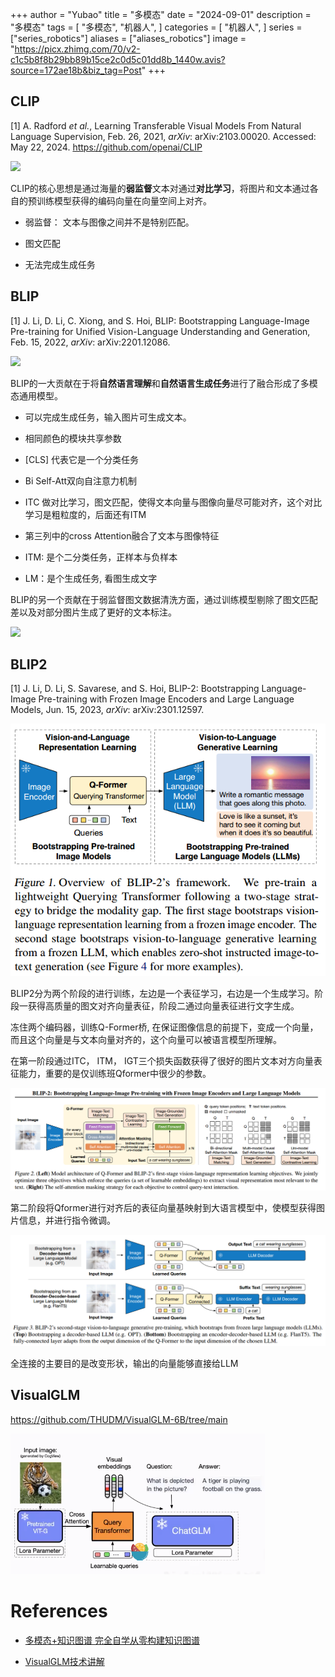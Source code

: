 +++
author = "Yubao"
title = "多模态"
date = "2024-09-01"
description = "多模态"
tags = [
    "多模态",
    "机器人",
]
categories = [
    "机器人",
]
series = ["series_robotics"]
aliases = ["aliases_robotics"]
image = "https://picx.zhimg.com/70/v2-c1c5b8f8b29bb89b15ce2c0d5c01dd8b_1440w.avis?source=172ae18b&biz_tag=Post"
+++

## CLIP

[1] A. Radford *et al.*,  Learning Transferable Visual Models From Natural Language Supervision,  Feb. 26, 2021, *arXiv*: arXiv:2103.00020. Accessed: May 22, 2024. https://github.com/openai/CLIP

![](https://picx.zhimg.com/70/v2-c1c5b8f8b29bb89b15ce2c0d5c01dd8b_1440w.avis?source=172ae18b&biz_tag=Post)

CLIP的核心思想是通过海量的**弱监督**文本对通过**对比学习**，将图片和文本通过各自的预训练模型获得的编码向量在向量空间上对齐。

- 弱监督： 文本与图像之间并不是特别匹配。

- 图文匹配

- 无法完成生成任务

## BLIP

[1] J. Li, D. Li, C. Xiong, and S. Hoi,  BLIP: Bootstrapping Language-Image Pre-training for Unified Vision-Language Understanding and Generation,  Feb. 15, 2022, *arXiv*: arXiv:2201.12086. 

![](https://i-blog.csdnimg.cn/blog_migrate/0eb585fa0d153ab69c9545a7e5801366.png#pic_center)

BLIP的一大贡献在于将**自然语言理解**和**自然语言生成任务**进行了融合形成了多模态通用模型。

- 可以完成生成任务，输入图片可生成文本。

- 相同颜色的模块共享参数

- [CLS] 代表它是一个分类任务

- Bi Self-Att双向自注意力机制

- ITC 做对比学习，图文匹配，使得文本向量与图像向量尽可能对齐，这个对比学习是粗粒度的，后面还有ITM

- 第三列中的cross Attention融合了文本与图像特征

- ITM: 是个二分类任务，正样本与负样本

- LM：是个生成任务, 看图生成文字

BLIP的另一个贡献在于弱监督图文数据清洗方面，通过训练模型剔除了图文匹配差以及对部分图片生成了更好的文本标注。

![](https://i-blog.csdnimg.cn/blog_migrate/9f1bc21a2927aeadd07973816bd1d3d6.png#pic_center)


## BLIP2

[1] J. Li, D. Li, S. Savarese, and S. Hoi,  BLIP-2: Bootstrapping Language-Image Pre-training with Frozen Image Encoders and Large Language Models,  Jun. 15, 2023, *arXiv*: arXiv:2301.12597. 

![](image-20240828194716086.png)

BLIP2分为两个阶段的进行训练，左边是一个表征学习，右边是一个生成学习。阶段一获得高质量的图文对齐向量表征，阶段二通过向量表征进行文字生成。

冻住两个编码器，训练Q-Former桥,  在保证图像信息的前提下，变成一个向量，而且这个向量是与文本向量对齐的，这个向量可以被语言模型所理解。

在第一阶段通过ITC， ITM， IGT三个损失函数获得了很好的图片文本对方向量表征能力，重要的是仅训练班Qformer中很少的参数。

![](image-20240828195906131.png)

第二阶段将Qformer进行对齐后的表征向量基映射到大语言模型中，使模型获得图片信息，并进行指令微调。

![](image-20240828201359701.png)

全连接的主要目的是改变形状，输出的向量能够直接给LLM

## VisualGLM

https://github.com/THUDM/VisualGLM-6B/tree/main

![](image-20240828203423307.png)

# References

- [多模态+知识图谱 完全自学从零构建知识图谱](https://www.bilibili.com/video/BV1YEeweMEJY/?spm_id_from=333.788.recommend_more_video.4&vd_source=f6aa186edd20e449545aecf6d36f2e08)

- [VisualGLM技术讲解](https://www.bilibili.com/video/BV14L411q7fk/?vd_source=f6aa186edd20e449545aecf6d36f2e08)